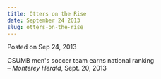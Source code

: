 ```yaml
---
title: Otters on the Rise
date: September 24 2013
slug: otters-on-the-rise
---
```


 



<span class="date">Posted on Sep 24, 2013    </span>
<p>CSUMB men&apos;s soccer team earns national ranking<br>
&#x2013; <em>Monterey Herald</em>, Sept. 20, 2013</br></p>





 
